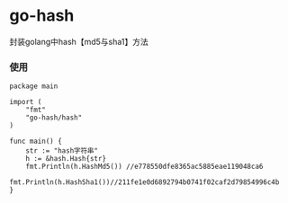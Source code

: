 # go-hash
封装golang中hash【md5与sha1】方法
### 使用
```cassandraql
package main

import (
	"fmt"
	"go-hash/hash"
)

func main() {
	str := "hash字符串"
	h := &hash.Hash{str}
	fmt.Println(h.HashMd5()) //e778550dfe8365ac5885eae119048ca6
	fmt.Println(h.HashSha1())//211fe1e0d6892794b0741f02caf2d79854996c4b
}

```

